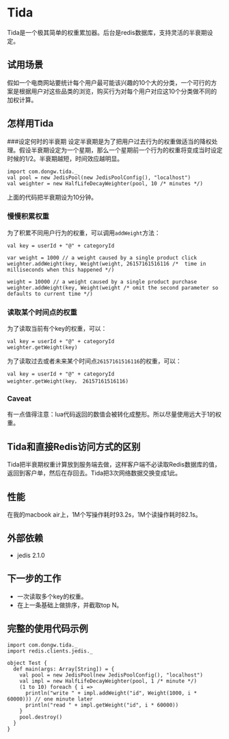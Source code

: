 # Tida

Tida是一个极其简单的权重累加器。后台是redis数据库，支持灵活的半衰期设定。

## 试用场景
假如一个电商网站要统计每个用户最可能该兴趣的10个大的分类，一个可行的方案是根据用户对这些品类的浏览，购买行为对每个用户对应这10个分类做不同的加权计算。

## 怎样用Tida

###设定何时的半衰期
设定半衰期是为了把用户过去行为的权重做适当的降权处理。假设半衰期设定为一个星期，那么一个星期前一个行为的权重将变成当时设定时候的1/2。半衰期越短，时间效应越明显。

```
import com.dongw.tida._
val pool = new JedisPool(new JedisPoolConfig(), "localhost")
val weighter = new HalfLifeDecayWeighter(pool, 10 /* minutes */)
```

上面的代码把半衰期设为10分钟。

### 慢慢积累权重

为了积累不同用户行为的权重，可以调用`addWeight`方法：

```
val key = userId + "@" + categoryId

var weight = 1000 // a weight caused by a single product click
weighter.addWeight(key, Weight(weight, 26157161516116 /*  time in milliseconds when this happened */)

weight = 10000 // a weight caused by a single product purchase
weighter.addWeight(key, Weight(weight /* omit the second parameter so defaults to current time */)
```

### 读取某个时间点的权重

为了读取当前有个key的权重，可以：

```
val key = userId + "@" + categoryId
weighter.getWeight(key)
```

为了读取过去或者未来某个时间点`26157161516116`的权重，可以：

```
val key = userId + "@" + categoryId
weighter.getWeight(key， 26157161516116)
```

### Caveat
有一点值得注意：lua代码返回的数值会被转化成整形。所以尽量使用远大于1的权重。

## Tida和直接Redis访问方式的区别

Tida把半衰期权重计算放到服务端去做，这样客户端不必读取Redis数据库的值，返回到客户单，然后在存回去。Tida把3次网络数据交换变成1此。

## 性能
在我的macbook air上，1M个写操作耗时93.2s，1M个读操作耗时82.1s。

## 外部依赖
 - jedis 2.1.0

## 下一步的工作

- 一次读取多个key的权重。
- 在上一条基础上做排序，并截取top N。

## 完整的使用代码示例

```
import com.dongw.tida._
import redis.clients.jedis._

object Test {
  def main(args: Array[String]) = {
    val pool = new JedisPool(new JedisPoolConfig(), "localhost")
    val impl = new HalfLifeDecayWeighter(pool, 1 /* minute */)
    (1 to 10) foreach { i =>
      println("write " + impl.addWeight("id", Weight(1000, i * 60000))) // one minute later
      println("read " + impl.getWeight("id", i * 60000))
    }
    pool.destroy()
  }
}
```
